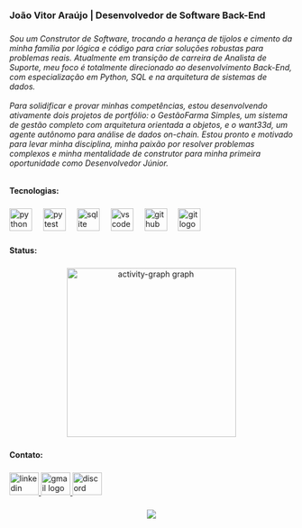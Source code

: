 <h3 align="left">João Vitor Araújo | Desenvolvedor de Software Back-End</h3>

###

<h6 align="left">Sou um Construtor de Software, trocando a herança de tijolos e cimento da minha família por lógica e código para criar soluções robustas para problemas reais. Atualmente em transição de carreira de Analista de Suporte, meu foco é totalmente direcionado ao desenvolvimento Back-End, com especialização em Python, SQL e na arquitetura de sistemas de dados.<br><br>Para solidificar e provar minhas competências, estou desenvolvendo ativamente dois projetos de portfólio: o GestãoFarma Simples, um sistema de gestão completo com arquitetura orientada a objetos, e o want33d, um agente autônomo para análise de dados on-chain. Estou pronto e motivado para levar minha disciplina, minha paixão por resolver problemas complexos e minha mentalidade de construtor para minha primeira oportunidade como Desenvolvedor Júnior.</h6>

###

<h4 align="left">Tecnologias:</h4>

###

<div align="left">
  <img src="https://cdn.jsdelivr.net/gh/devicons/devicon/icons/python/python-original.svg" height="40" alt="python logo"  />
  <img width="12" />
  <img src="https://cdn.simpleicons.org/pytest/0A9EDC" height="40" alt="pytest logo"  />
  <img width="12" />
  <img src="https://cdn.jsdelivr.net/gh/devicons/devicon/icons/sqlite/sqlite-original.svg" height="40" alt="sqlite logo"  />
  <img width="12" />
  <img src="https://cdn.jsdelivr.net/gh/devicons/devicon/icons/vscode/vscode-original.svg" height="40" alt="vscode logo"  />
  <img width="12" />
  <img src="https://skillicons.dev/icons?i=github" height="40" alt="github logo"  />
  <img width="12" />
  <img src="https://cdn.jsdelivr.net/gh/devicons/devicon/icons/git/git-original.svg" height="40" alt="git logo"  />
</div>

###

<h4 align="left">Status:</h4>

###

<div align="center">
  <img src="https://github-readme-activity-graph.vercel.app/graph?username=jotavitoraraujo&radius=16&theme=github-dark-dimmed&area=false&order=5&custom_title=Github%20Atividade" height="300" alt="activity-graph graph"  />
</div>

###

<h4 align="left">Contato:</h4>

###

<div align="left">
  <a href="www.linkedin.com/in/joaoaraujo-dev" target="_blank">
    <img src="https://raw.githubusercontent.com/maurodesouza/profile-readme-generator/master/src/assets/icons/social/linkedin/default.svg" width="52" height="40" alt="linkedin logo"  />
  </a>
  <a href="vitor.oliveira015@gmail.com" target="_blank">
    <img src="https://raw.githubusercontent.com/maurodesouza/profile-readme-generator/master/src/assets/icons/social/gmail/default.svg" width="52" height="40" alt="gmail logo"  />
  </a>
  <img src="https://raw.githubusercontent.com/maurodesouza/profile-readme-generator/master/src/assets/icons/social/discord/default.svg" width="52" height="40" alt="discord logo"  />
</div>

###

<div align="center">
  <img src="https://visitor-badge.laobi.icu/badge?page_id=jotavitoraraujo.jotavitoraraujo&"  />
</div>

###
